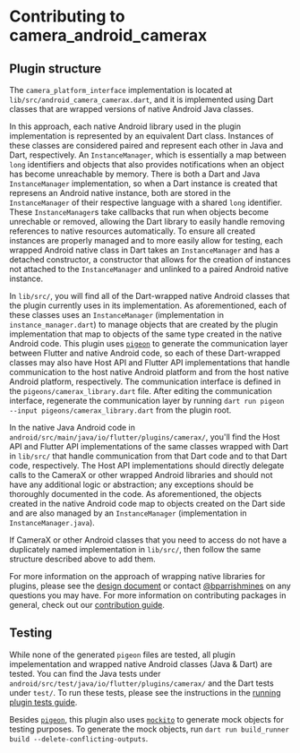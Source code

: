 # Contributing to camera\_android\_camerax

## Plugin structure

The `camera_platform_interface` implementation is located at
`lib/src/android_camera_camerax.dart`, and it is implemented using Dart classes
that are wrapped versions of native Android Java classes.

In this approach, each native Android library used in the plugin implementation
is represented by an equivalent Dart class. Instances of these classes are
considered paired and represent each other in Java and Dart, respectively. An
`InstanceManager`, which is essentially a map between `long` identifiers and
objects that also provides notifications when an object has become unreachable
by memory. There is both a Dart and Java `InstanceManager` implementation, so
when a Dart instance is created that represens an Android native instance,
both are stored in the `InstanceManager` of their respective language with a
shared `long` identifier. These `InstanceManager`s take callbacks that run
when objects become unrechable or removed, allowing the Dart library to easily
handle removing references to native resources automatically. To ensure all
created instances are properly managed and to more easily allow for testing,
each wrapped Android native class in Dart takes an `InstanceManager` and has
a detached constructor, a constructor that allows for the creation of instances
not attached to the `InstanceManager` and unlinked to a paired Android native
instance.

In `lib/src/`, you will find all of the Dart-wrapped native Android classes that
the plugin currently uses in its implementation. As aforementioned, each of
these classes uses an `InstanceManager` (implementation in `instance_manager.dart`)
to manage objects that are created by the plugin implementation that map to objects
of the same type created in the native Android code. This plugin uses [`pigeon`][1]
to generate the communication layer between Flutter and native Android code, so each
of these Dart-wrapped classes may also have Host API and Flutter API implementations
that handle communication to the host native Android platform and from the host
native Android platform, respectively. The communication interface is defined in
the `pigeons/camerax_library.dart` file. After editing the communication interface,
regenerate the communication layer by running
`dart run pigeon --input pigeons/camerax_library.dart` from the plugin root.

In the native Java Android code in `android/src/main/java/io/flutter/plugins/camerax/`,
you'll find the Host API and Flutter API implementations of the same classes
wrapped with Dart in `lib/src/` that handle communication from that Dart code
and to that Dart code, respectively. The Host API implementations should directly
delegate calls to the CameraX or other wrapped Android libraries and should not
have any additional logic or abstraction; any exceptions should be thoroughly
documented in the code. As aforementioned, the objects created in the native
Android code map to objects created on the Dart side and are also managed by
an `InstanceManager` (implementation in `InstanceManager.java`).

If CameraX or other Android classes that you need to access do not have a
duplicately named implementation in `lib/src/`, then follow the same structure
described above to add them.

For more information on the approach of wrapping native libraries for plugins,
please see the [design document][2] or contact [@bparrishmines][6] on any
questions you may have. For more information on contributing packages in
general, check out our [contribution guide][3].

## Testing

While none of the generated `pigeon` files are tested, all plugin impelementation and
wrapped native Android classes (Java & Dart) are tested. You can find the Java tests under
`android/src/test/java/io/flutter/plugins/camerax/` and the Dart tests under `test/`. To
run these tests, please see the instructions in the [running plugin tests guide][5].

Besides [`pigeon`][1], this plugin also uses [`mockito`][4] to generate mock objects for
testing purposes. To generate the mock objects, run
`dart run build_runner build --delete-conflicting-outputs`.


[1]: https://pub.dev/packages/pigeon
[2]: https://docs.google.com/document/d/1wXB1zNzYhd2SxCu1_BK3qmNWRhonTB6qdv4erdtBQqo/edit?usp=sharing&resourcekey=0-WOBqqOKiO9SARnziBg28pg
[3]: https://github.com/flutter/packages/blob/main/CONTRIBUTING.md
[4]: https://pub.dev/packages/mockito
[5]: https://github.com/flutter/flutter/wiki/Plugin-Tests#running-tests
[6]: https://github.com/bparrishMines
